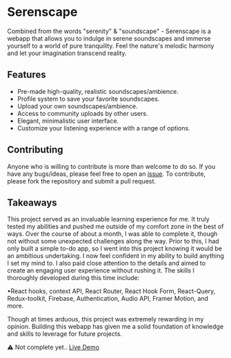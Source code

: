 # Serenscape

Combined from the words "serenity" & "soundscape" - Serenscape is a webapp that allows you to indulge in serene soundscapes and immerse yourself to a world of pure tranquility. Feel the nature's melodic harmony and let your imagination transcend reality.

## Features

- Pre-made high-quality, realistic soundscapes/ambience.
- Profile system to save your favorite soundscapes.
- Upload your own soundscapes/ambience.
- Access to community uploads by other users.
- Elegant, minimalistic user interface.
- Customize your listening experience with a range of options.

## Contributing

Anyone who is willing to contribute is more than welcome to do so. If you have any bugs/ideas, please feel free to open an [issue](https://github.com/Sls0n/serenscape/issues). To contribute, please fork the repository and submit a pull request.

## Takeaways

This project served as an invaluable learning experience for me. It truly tested my abilities and pushed me outside of my comfort zone in the best of ways. Over the course of about a month, I was able to complete it, though not without some unexpected challenges along the way. Prior to this, I had only built a simple to-do app, so I went into this project knowing it would be an ambitious undertaking. I now feel confident in my ability to build anything I set my mind to. I also paid close attention to the details and aimed to create an engaging user experience without rushing it. The skills I thoroughly developed during this time include:

•React hooks, context API, React Router, React Hook Form, React-Query, Redux-toolkit, Firebase, Authentication, Audio API, Framer Motion, and more.

Though at times arduous, this project was extremely rewarding in my opinion. Building this webapp has given me a solid foundation of knowledge and skills to leverage for future projects.

⚠ Not complete yet..
[Live Demo](https://serenscape.netlify.app/)
